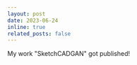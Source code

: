 ```yaml
---
layout: post
date: 2023-06-24
inline: true
related_posts: false
---
```


My work "SketchCADGAN" got published!